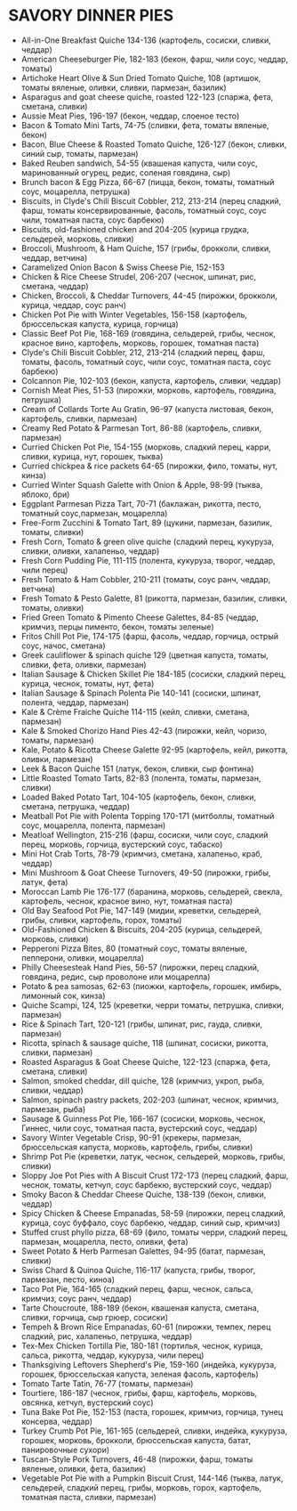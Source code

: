 # SAVORY DINNER PIES

* All-in-One Breakfast Quiche 134-136 (картофель, сосиски, сливки, чеддар)
* American Cheeseburger Pie, 182-183 (бекон, фарш, чили соус, чеддар, томаты)
* Artichoke Heart Olive & Sun Dried Tomato Quiche, 108 (артишок, томаты вяленые, оливки, сливки, пармезан, базилик)
* Asparagus and goat cheese quiche, roasted 122-123 (спаржа, фета, сметана, сливки)
* Aussie Meat Pies, 196-197 (бекон, чеддар, слоеное тесто)
* Bacon & Tomato Mini Tarts, 74-75 (сливки, фета, томаты вяленые, бекон)
* Bacon, Blue Cheese & Roasted Tomato Quiche, 126-127 (бекон, сливки, синий сыр, томаты, пармезан)
* Baked Reuben sandwich, 54-55 (квашеная капуста, чили соус, маринованный огурец, редис, соленая говядина, сыр)
* Brunch bacon & Egg Pizza, 66-67 (пицца, бекон, томаты, томатный соус, моцарелла, петрушка)
* Biscuits, in Clyde's Chili Biscuit Cobbler, 212, 213-214 (перец сладкий, фарш, томаты консервированные, фасоль, томатный соус, соус чили, томатная паста, соус барбекю)
* Biscuits, old-fashioned chicken and 204-205 (курица грудка, сельдерей, морковь, сливки)
* Broccoli, Mushroom, & Ham Quiche, 157 (грибы, брокколи, сливки, чеддар, ветчина)
* Caramelized Onion Bacon & Swiss Cheese Pie, 152-153
* Chicken & Rice Cheese Strudel, 206-207 (чеснок, шпинат, рис, сметана, чеддар)
* Chicken, Broccoli, & Cheddar Turnovers, 44-45 (пирожки, брокколи, курица, чеддар, соус ранч)
* Chicken Pot Pie with Winter Vegetables, 156-158 (картофель, брюссельская капуста, курица, горчица)
* Classic Beef Pot Pie, 168-169 (говядина, сельдерей, грибы, чеснок, красное вино, картофель, морковь, горошек, томатная паста)
* Clyde's Chili Biscuit Cobbler, 212, 213-214 (сладкий перец, фарш, томаты, фасоль, томатный соус, чили соус, томатная паста, соус барбекю)
* Colcannon Pie, 102-103 (бекон, капуста, картофель, сливки, чеддар)
* Cornish Meat Pies, 51-53 (пирожки, морковь, картофель, говядина, петрушка)
* Cream of Collards Torte Au Gratin, 96-97 (капуста листовая, бекон, картофель, сливки, пармезан)
* Creamy Red Potato & Parmesan Tort, 86-88 (картофель, сливки, пармезан)
* Curried Chicken Pot Pie, 154-155 (морковь, сладкий перец, карри, сливки, курица, нут, горошек, тыква)
* Curried chickpea & rice packets 64-65 (пирожки, фило, томаты, нут, кинза)
* Curried Winter Squash Galette with Onion & Apple, 98-99 (тыква, яблоко, бри)
* Eggplant Parmesan Pizza Tart, 70-71 (баклажан, рикотта, песто, томатный соус,пармезан, моцарелла)
* Free-Form Zucchini & Tomato Tart, 89 (цукини, пармезан, базилик, томаты, сливки)
* Fresh Corn, Tomato & green olive quiche (сладкий перец, кукуруза, сливки, оливки, халапеньо, чеддар)
* Fresh Corn Pudding Pie, 111-115 (полента, кукуруза, творог, чеддар, чили перец)
* Fresh Tomato & Ham Cobbler, 210-211 (томаты, соус ранч, чеддар, ветчина)
* Fresh Tomato & Pesto Galette, 81 (рикотта, пармезан, базилик, сливки, томаты, оливки)
* Fried Green Tomato & Pimento Cheese Galettes, 84-85 (чеддар, кримчиз, перцы пименто, бекон, томаты зеленые)
* Fritos Chill Pot Pie, 174-175 (фарш, фасоль, чеддар, горчица, острый соус, начос, сметана)
* Greek cauliflower & spinach quiche 129 (цветная капуста, томаты, сливки, фета, оливки, пармезан)
* Italian Sausage & Chicken Skillet Pie 184-185 (сосиски, сладкий перец, курица, чеснок, томаты, нут, фета)
* Italian Sausage & Spinach Polenta Pie 140-141 (сосиски, шпинат, полента, чеддар, пармезан)
* Kale & Crème Fraiche Quiche 114-115 (кейл, сливки, сметана, пармезан)
* Kale & Smoked Chorizo Hand Pies 42-43 (пирожки, кейл, чоризо, томаты, пармезан)
* Kale, Potato & Ricotta Cheese Galette 92-95 (картофель, кейл, рикотта, оливки, пармезан)
* Leek & Bacon Quiche 151 (латук, бекон, сливки, сыр фонтина)
* Little Roasted Tomato Tarts, 82-83 (полента, томаты, пармезан, сливки)
* Loaded Baked Potato Tart, 104-105 (картофель, бекон, сливки, сметана, петрушка, чеддар)
* Meatball Pot Pie with Polenta Topping 170-171 (митболлы, томатный соус, моцарелла, полента, пармезан)
* Meatloaf Wellington, 215-216 (фарш, сосиски, чили соус, сладкий перец, морковь, горчица, вустерский соус, табаско)
* Mini Hot Crab Torts, 78-79 (кримчиз, сметана, халапеньо, краб, чеддар)
* Mini Mushroom & Goat Cheese Turnovers, 49-50 (пирожки, грибы, латук, фета)
* Moroccan Lamb Pie 176-177 (баранина, морковь, сельдерей, свекла, картофель, чеснок, красное вино, нут, томатная паста)
* Old Bay Seafood Pot Pie, 147-149 (мидии, креветки, сельдерей, грибы, сливки, картофель, горох, томаты)
* Old-Fashioned Chicken & Biscuits, 204-205 (курица, сельдерей, морковь, сливки)
* Pepperoni Pizza Bites, 80 (томатный соус, томаты вяленые, пепперони, оливки, моцарелла)
* Philly Cheesesteak Hand Pies, 56-57 (пирожки, перец сладкий, говядина, редис, сыр проволоне или моцарелла)
* Potato & pea samosas, 62-63 (пиожки, картофель, горошек, имбирь, лимонный сок, кинза)
* Quiche Scampi, 124, 125 (креветки, черри томаты, петрушка, сливки, пармезан)
* Rice & Spinach Tart, 120-121 (грибы, шпинат, рис, гауда, сливки, пармезан)
* Ricotta, spinach & sausage quiche, 118 (шпинат, сосиски, рикотта, сливки, пармезан)
* Roasted Asparagus & Goat Cheese Quiche, 122-123 (спаржа, фета, сметана, сливки)
* Salmon, smoked cheddar, dill quiche, 128 (кримчиз, укроп, рыба, сливки, чеддар)
* Salmon, spinach pastry packets, 202-203 (шпинат, чеснок, кримчиз, пармезан, рыба)
* Sausage & Guinness Pot Pie, 166-167 (сосиски, морковь, чеснок, Гиннес, чили соус, томатная паста, вустерский соус, чеддар)
* Savory Winter Vegetable Crisp, 90-91 (крекеры, пармезан, брюссельская капуста, морковь, картофель, грибы, сливки)
* Shrimp Pot Pie (креветки, латук, чеснок, сельдерей, морковь, грибы, сливки)
* Sloppy Joe Pot Pies with A Biscuit Crust 172-173 (перец сладкий, фарш, чеснок, томаты, кетчуп, соус барбекю, вустерский соус, чеддар)
* Smoky Bacon & Cheddar Cheese Quiche, 138-139 (бекон, сливки, чеддар)
* Spicy Chicken & Cheese Empanadas, 58-59 (пирожки, перец сладкий, курица, соус буффало, соус барбекю, чеддар, синий сыр, кримчиз)
* Stuffed crust phyllo pizza, 68-69 (фило, томаты черри, сладкий перец, пармезан, моцарелла, песто, оливки, фета)
* Sweet Potato & Herb Parmesan Galettes, 94-95 (батат, пармезан, сливки)
* Swiss Chard & Quinoa Quiche, 116-117 (капуста, грибы, творог, пармезан, песто, киноа)
* Taco Pot Pie, 164-165 (сладкий перец, фарш, чеснок, сальса, кримчиз, соус ранч, чеддар)
* Tarte Choucroute, 188-189 (бекон, квашеная капуста, сметана, сливки, горчица, сыр грюер, сосиски)
* Tempeh & Brown Rice Empanadas, 60-61 (пирожки, темпех, перец сладкий, рис, халапеньо, петрушка, чеддар)
* Tex-Mex Chicken Tortilla Pie, 180-181 (тортилья, чеснок, курица, сальса, рикотта, чеддар, кукуруза, чили перец)
* Thanksgiving Leftovers Shepherd's Pie, 159-160 (индейка, кукуруза, горошек, брюссельская капуста, зеленая фасоль, картофель)
* Tomato Tarte Tatin, 76-77 (томаты, пармезан)
* Tourtiere, 186-187 (чеснок, грибы, фарш, картофель, морковь, овсянка, кетчуп, вустерский соус)
* Tuna Bake Pot Pie, 152-153 (паста, горошек, кримчиз, горчица, тунец консерва, чеддар)
* Turkey Crumb Pot Pie, 161-165 (сельдерей, сливки, индейка, кукуруза, горошек, морковь, брокколи, брюссельская капуста, батат, панировочные сухори)
* Tuscan-Style Pork Turnovers, 46-48 (пирожки, фарш, томаты вяленые, оливки, фета, базилик)
* Vegetable Pot Pie with a Pumpkin Biscuit Crust, 144-146 (тыква, латук, сельдерей, сладкий перец, грибы, морковь, горох, картофель, томатная паста, сливки, пармезан)
  